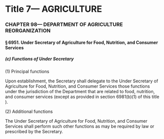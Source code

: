 
# Title 7— AGRICULTURE
### CHAPTER 98— DEPARTMENT OF AGRICULTURE REORGANIZATION
#### § 6951. Under Secretary of Agriculture for Food, Nutrition, and Consumer Services
##### (c) Functions of Under Secretary

(1) Principal functions

Upon establishment, the Secretary shall delegate to the Under Secretary of Agriculture for Food, Nutrition, and Consumer Services those functions under the jurisdiction of the Department that are related to food, nutrition, and consumer services (except as provided in section 6981(b)(1) of this title ).

(2) Additional functions

The Under Secretary of Agriculture for Food, Nutrition, and Consumer Services shall perform such other functions as may be required by law or prescribed by the Secretary.
